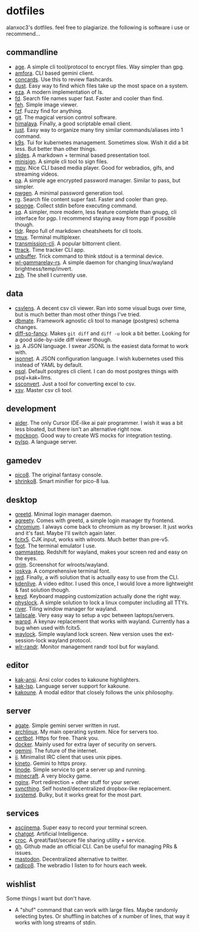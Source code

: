 # dotfiles
alanxoc3's dotfiles. feel free to plagiarize. the following is software i use or recommend...

## commandline
- [age](https://gnupg.org/). A simple cli tool/protocol to encrypt files. Way simpler than gpg.
- [amfora](https://github.com/makeworld-the-better-one/amfora). CLI based gemini client.
- [concards](https://github.com/alanxoc3/concards). Use this to review flashcards.
- [dust](https://github.com/bootandy/dust). Easy way to find which files take up the most space on a system.
- [eza](https://github.com/eza-community/eza). A modern implementation of ls.
- [fd](https://github.com/sharkdp/fd). Search file names super fast. Faster and cooler than find.
- [feh](https://feh.finalrewind.org/). Simple image viewer.
- [fzf](https://github.com/junegunn/fzf). Fuzzy find for anything.
- [git](https://git-scm.com/). The magical version control software.
- [himalaya](https://github.com/soywod/himalaya). Finally, a good scriptable email client.
- [just](https://github.com/casey/just). Easy way to organize many tiny similar commands/aliases into 1 command.
- [k9s](https://k9scli.io/). Tui for kubernetes management. Sometimes slow. Wish it did a bit less. But better than other things.
- [slides](https://github.com/maaslalani/slides). A markdown + terminal based presentation tool.
- [minisign](https://github.com/jedisct1/minisign). A simple cli tool to sign files.
- [mpv](https://mpv.io/). Nice CLI based media player. Good for webradios, gifs, and streaming videos.
- [pa](https://github.com/biox/pa). A simple age encrypted password manager. Similar to pass, but simpler.
- [pwgen](https://linux.die.net/man/1/pwgen). A minimal password generation tool.
- [rg](https://github.com/BurntSushi/ripgrep). Search file content super fast. Faster and cooler than grep.
- [sponge](https://joeyh.name/code/moreutils/). Collect stdin before executing command.
- [sq](https://sequoia-pgp.org/). A simpler, more modern, less feature complete than gnupg, cli interface for pgp. I recommend staying away from pgp if possible though.
- [tldr](https://github.com/tldr-pages/tldr). Repo full of markdown cheatsheets for cli tools.
- [tmux](https://github.com/tmux/tmux). Terminal multiplexer.
- [transmission-cli](https://transmissionbt.com/). A popular bittorrent client.
- [ttrack](https://github.com/alanxoc3/ttrack). Time tracker CLI app.
- [unbuffer](http://expect.sourceforge.net/example/unbuffer.man.html). Trick command to think stdout is a terminal device.
- [wl-gammarelay-rs](https://github.com/MaxVerevkin/wl-gammarelay-rs). A simple daemon for changing linux/wayland brightness/temp/invert.
- [zsh](https://www.zsh.org/). The shell I currently use.

## data
- [csvlens](https://github.com/YS-L/csvlens). A decent csv cli viewer. Ran into some visual bugs over time, but is much better than most other things I've tried.
- [dbmate](https://github.com/amacneil/dbmate). Framework agnostic cli tool to manage (postgres) schema changes.
- [diff-so-fancy](https://github.com/so-fancy/diff-so-fancy). Makes `git diff` and `diff -u` look a bit better. Looking for a good side-by-side diff viewer though.
- [jq](https://github.com/jqlang/jq). A JSON language. I swear JSONL is the easiest data format to work with.
- [jsonnet](https://jsonnet.org/). A JSON configuration language. I wish kubernetes used this instead of YAML by default.
- [psql](https://www.postgresql.org/docs/current/app-psql.html). Default postgres cli client. I can do most postgres things with psql+kak+llms.
- [ssconvert](http://www.gnumeric.org/). Just a tool for converting excel to csv.
- [xsv](https://github.com/BurntSushi/xsv). Master csv cli tool.

## development
- [aider](https://aider.chat/). The only Cursor IDE-like ai pair programmer. I wish it was a bit less bloated, but there isn't an alternative right now.
- [mockoon](https://mockoon.com/). Good way to create WS mocks for integration testing.
- [pylsp](https://github.com/python-lsp/python-lsp-server). A language server.

## gamedev
- [pico8](https://www.lexaloffle.com/pico-8.php). The original fantasy console.
- [shrinko8](https://github.com/thisismypassport/shrinko8). Smart minifier for pico-8 lua.

## desktop
- [greetd](https://sr.ht/~kennylevinsen/greetd/). Minimal login manager daemon.
- [agreety](https://sr.ht/~kennylevinsen/greetd/). Comes with greetd, a simple login manager tty frontend.
- [chromium](https://www.chromium.org/getting-involved/download-chromium/). I always come back to chromium as my browser. It just works and it's fast. Maybe I'll switch again later.
- [fcitx5](https://fcitx-im.org/wiki/Fcitx_5). CJK input, works with wlroots. Much better than pre-v5.
- [foot](https://codeberg.org/dnkl/foot). The terminal emulator I use.
- [gammastep](https://gitlab.com/chinstrap/gammastep). Redshift for wayland, makes your screen red and easy on the eyes.
- [grim](https://sr.ht/~emersion/grim/). Screenshot for wlroots/wayland.
- [ioskva](https://github.com/be5invis/Iosevka). A comprehensive terminal font.
- [iwd](https://archive.kernel.org/oldwiki/iwd.wiki.kernel.org/). Finally, a wifi solution that is actually easy to use from the CLI.
- [kdenlive](https://kdenlive.org/en/). A video editor. I used this once, I would love a more lightweight & fast solution though.
- [keyd](https://github.com/rvaiya/keyd). Keyboard mapping customization actually done the right way.
- [physlock](https://github.com/xyb3rt/physlock). A simple solution to lock a linux computer including all TTYs.
- [river](https://github.com/riverwm/river). Tiling window manager for wayland.
- [tailscale](https://tailscale.com/). Very easy way to setup a vpc between laptops/servers.
- [warpd](https://github.com/rvaiya/warpd). A keynav replacement that works with wayland. Currently has a bug when used with fcitx5.
- [waylock](https://github.com/ifreund/waylock). Simple wayland lock screen. New version uses the ext-session-lock wayland protocol.
- [wlr-randr](https://sr.ht/~emersion/wlr-randr/). Monitor management randr tool but for wayland.

## editor
- [kak-ansi](https://github.com/eraserhd/kak-ansi). Ansi color codes to kakoune highlighters.
- [kak-lsp](https://github.com/kak-lsp/kak-lsp). Language server support for kakoune.
- [kakoune](http://kakoune.org/). A modal editor that closely follows the unix philosophy.

## server
- [agate](https://github.com/mbrubeck/agate). Simple gemini server written in rust.
- [archlinux](https://www.archlinux.org/). My main operating system. Nice for servers too.
- [certbot](https://certbot.eff.org/). Https for free. Thank you.
- [docker](https://www.docker.com/). Mainly used for extra layer of security on servers.
- [gemini](https://gemini.circumlunar.space/). The future of the internet.
- [ii](https://tools.suckless.org/ii/). Minimalist IRC client that uses unix pipes.
- [kineto](https://github.com/alanxoc3/kineto). Gemini to https proxy.
- [linode](https://www.linode.com/). Simple service to get a server up and running.
- [minecraft](https://www.minecraft.net/en-us). A very blocky game.
- [nginx](https://nginx.org/). Port redirection + other stuff for your server.
- [syncthing](https://syncthing.net/). Self hosted/decentralized dropbox-like replacement.
- [systemd](https://systemd.io/). Bulky, but it works great for the most part.

## services
- [asciinema](https://asciinema.org/). Super easy to record your terminal screen.
- [chatgpt](https://openai.com/blog/chatgpt). Artificial Intelligence.
- [croc](https://github.com/schollz/croc). A great/fast/secure file sharing utility + service.
- [gh](https://cli.github.com/). Github made an official CLI. Can be useful for managing PRs & issues.
- [mastodon](https://joinmastodon.org/). Decentralized alternative to twitter.
- [radico8](https://github.com/alanxoc3/radico8). The webradio I listen to for hours each week.

## wishlist
Some things I want but don't have.
- A "shuf" command that can work with large files. Maybe randomly selecting bytes. Or shuffling in batches of x number of lines, that way it works with long streams of stdin.
